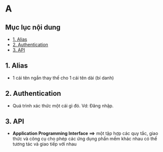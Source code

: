 # A

## Mục lục nội dung

- [1. Alias](#1-alias)
- [2. Authentication](#2-authentication)
- [3. API](#3-api)

## 1. Alias

- 1 cái tên ngắn thay thế cho 1 cái tên dài (bí danh)

## 2. Authentication

- Quá trình xác thức một cái gì đó. Vd: Đăng nhập.

## 3. API

- **Application Programming Interface ==>** một tập hợp các quy tắc, giao thức và công cụ cho phép các ứng dụng phần mềm khác nhau có thể tương tác và giao tiếp với nhau 
